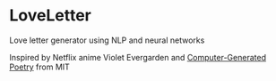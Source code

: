 # LoveLetter
Love letter generator using NLP and neural networks

Inspired by Netflix anime Violet Evergarden and [Computer-Generated Poetry](https://alum.mit.edu/slice/computer-generated-poetry-liberates-readers-attracts-coders) from MIT
